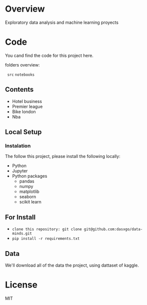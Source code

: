 # **Overview**
Exploratory data analysis and machine learning proyects 

# **Code**

You cand find the code for this project here.

folders overview:

` src`
`notebooks`

## **Contents**

- Hotel business 
- Premier league
- Bike london 
- Nba

## Local Setup

### **Instalation**

The follow this project, please install the following locally:

- Python
- Jupyter
- Python packages
  - pandas 
  - numpy
  - matplotlib
  - seaborn 
  - scikit learn

## For Install

- `clone this repository: git clone git@github.com:dasxgo/data-minds.git`
- `pip install -r requirements.txt`

## **Data**

We'll download all of the data the project, using dattaset of kaggle.

# **License**
MIT


